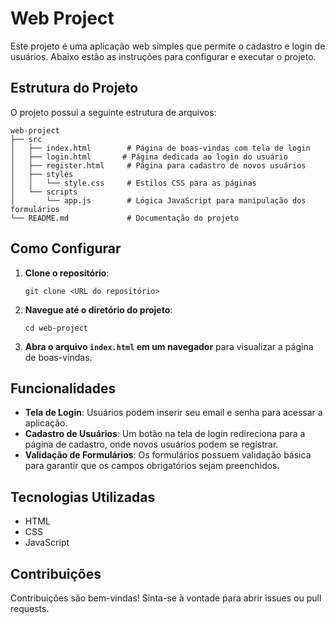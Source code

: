 # Web Project

Este projeto é uma aplicação web simples que permite o cadastro e login de usuários. Abaixo estão as instruções para configurar e executar o projeto.

## Estrutura do Projeto

O projeto possui a seguinte estrutura de arquivos:

```
web-project
├── src
│   ├── index.html        # Página de boas-vindas com tela de login
│   ├── login.html       # Página dedicada ao login do usuário
│   ├── register.html     # Página para cadastro de novos usuários
│   ├── styles
│   │   └── style.css     # Estilos CSS para as páginas
│   └── scripts
│       └── app.js        # Lógica JavaScript para manipulação dos formulários
└── README.md             # Documentação do projeto
```

## Como Configurar

1. **Clone o repositório**:
   ```
   git clone <URL do repositório>
   ```

2. **Navegue até o diretório do projeto**:
   ```
   cd web-project
   ```

3. **Abra o arquivo `index.html` em um navegador** para visualizar a página de boas-vindas.

## Funcionalidades

- **Tela de Login**: Usuários podem inserir seu email e senha para acessar a aplicação.
- **Cadastro de Usuários**: Um botão na tela de login redireciona para a página de cadastro, onde novos usuários podem se registrar.
- **Validação de Formulários**: Os formulários possuem validação básica para garantir que os campos obrigatórios sejam preenchidos.

## Tecnologias Utilizadas

- HTML
- CSS
- JavaScript

## Contribuições

Contribuições são bem-vindas! Sinta-se à vontade para abrir issues ou pull requests.
